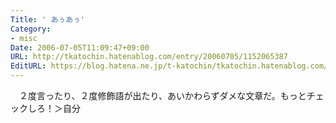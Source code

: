 ```yaml
---
Title: ' あぅあぅ'
Category:
- misc
Date: 2006-07-05T11:09:47+09:00
URL: http://tkatochin.hatenablog.com/entry/20060705/1152065387
EditURL: https://blog.hatena.ne.jp/t-katochin/tkatochin.hatenablog.com/atom/entry/6653586347154755871
---
```


　２度言ったり、２度修飾語が出たり、あいかわらずダメな文章だ。もっとチェックしろ！＞自分
